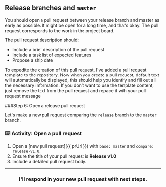 ## Release branches and `master`

You should open a pull request between your release branch and master as early as possible. It might be open for a long time, and that's okay.  The pull request corresponds to the work in the project board.

The pull request description should:
- Include a brief description of the pull request
- Include a task list of expected features
- Propose a ship date

To expedite the creation of this pull request, I've added a pull request template to the repository. Now when you create a pull request, default text will automatically be displayed, this should help you identify and fill out all the necessary information. If you don't want to use the template content, just remove the text from the pull request and repace it with your pull request message.

###Step 6: Open a release pull request

Let's make a new pull request comparing the `release` branch to the `master` branch.

### :keyboard: Activity: Open a pull request

1. Open a [new pull request]({{ prUrl }}) with `base: master` and `compare: release-v1.0`. 
1. Ensure the title of your pull request is **Release v1.0**
1. Include a detailed pull request body.

<hr>
<h3 align="center">I'll respond in your new pull request with next steps.</h3>
